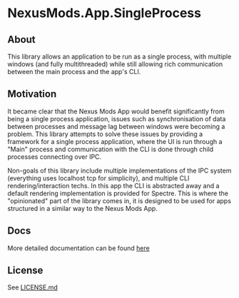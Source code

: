 # NexusMods.App.SingleProcess

## About

This library allows an application to be run as a single process, with multiple windows (and fully multithreaded) while
still allowing rich communication between the main process and the app's CLI.

## Motivation

It became clear that the Nexus Mods App would benefit significantly from being a single process application, issues such
as synchronisation of data between processes and message lag between windows were becoming a problem. This library attempts
to solve these issues by providing a framework for a single process application, where the UI is run through a "Main" process
and communication with the CLI is done through child processes connecting over IPC.

Non-goals of this library include multiple implementations of the IPC system (everything uses localhost tcp for simplicity),
and multiple CLI rendering/interaction techs. In this app the CLI is abstracted away and a default rendering implementation
is provided for Spectre. This is where the "opinionated" part of the library comes in, it is designed to be used for apps
structured in a similar way to the Nexus Mods App.

## Docs

More detailed documentation can be found [here](./docs/index.md)

## License

See [LICENSE.md](./LICENSE.md)
